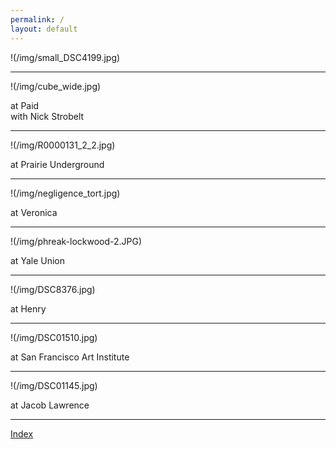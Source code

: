 ```yaml
---
permalink: /
layout: default
---
```


!(/img/small_DSC4199.jpg)

***  

!(/img/cube_wide.jpg)

at Paid  
with Nick Strobelt  

***  

!(/img/R0000131_2_2.jpg)

at Prairie Underground  

***  

!(/img/negligence_tort.jpg)

at Veronica  

***  

!(/img/phreak-lockwood-2.JPG)

at Yale Union  

***  

!(/img/DSC8376.jpg)

at Henry  

***  

!(/img/DSC01510.jpg)

at San Francisco Art Institute  

***  

!(/img/DSC01145.jpg)

at Jacob Lawrence  

***  

[Index](https://giftpaper.pictures)
